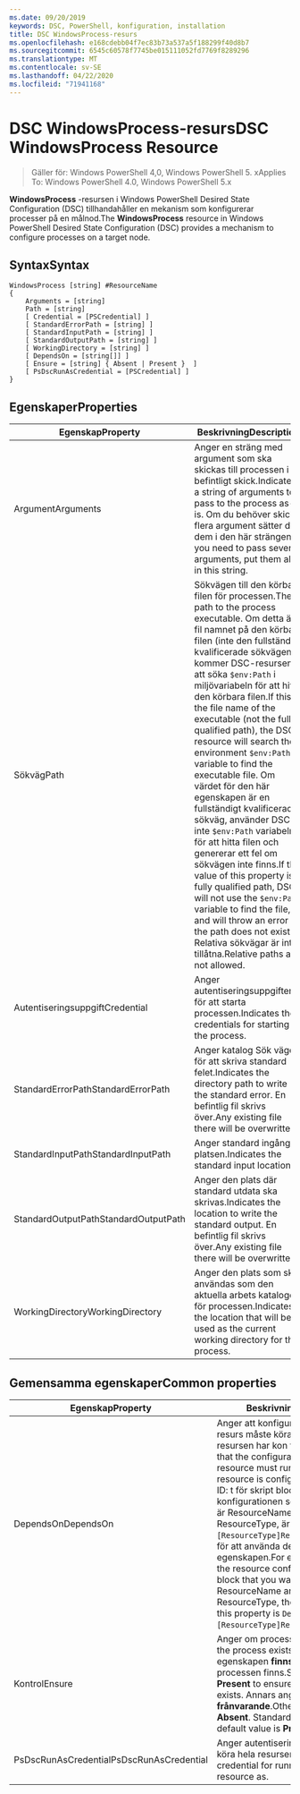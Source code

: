 ```yaml
---
ms.date: 09/20/2019
keywords: DSC, PowerShell, konfiguration, installation
title: DSC WindowsProcess-resurs
ms.openlocfilehash: e168cdebb04f7ec83b73a537a5f188299f40d8b7
ms.sourcegitcommit: 6545c60578f7745be015111052fd7769f8289296
ms.translationtype: MT
ms.contentlocale: sv-SE
ms.lasthandoff: 04/22/2020
ms.locfileid: "71941168"
---
```

# <a name="dsc-windowsprocess-resource"></a><span data-ttu-id="2eec3-103">DSC WindowsProcess-resurs</span><span class="sxs-lookup"><span data-stu-id="2eec3-103">DSC WindowsProcess Resource</span></span>

> <span data-ttu-id="2eec3-104">Gäller för: Windows PowerShell 4,0, Windows PowerShell 5. x</span><span class="sxs-lookup"><span data-stu-id="2eec3-104">Applies To: Windows PowerShell 4.0, Windows PowerShell 5.x</span></span>

<span data-ttu-id="2eec3-105">**WindowsProcess** -resursen i Windows PowerShell Desired State Configuration (DSC) tillhandahåller en mekanism som konfigurerar processer på en målnod.</span><span class="sxs-lookup"><span data-stu-id="2eec3-105">The **WindowsProcess** resource in Windows PowerShell Desired State Configuration (DSC) provides a mechanism to configure processes on a target node.</span></span>

## <a name="syntax"></a><span data-ttu-id="2eec3-106">Syntax</span><span class="sxs-lookup"><span data-stu-id="2eec3-106">Syntax</span></span>

```Syntax
WindowsProcess [string] #ResourceName
{
    Arguments = [string]
    Path = [string]
    [ Credential = [PSCredential] ]
    [ StandardErrorPath = [string] ]
    [ StandardInputPath = [string] ]
    [ StandardOutputPath = [string] ]
    [ WorkingDirectory = [string] ]
    [ DependsOn = [string[]] ]
    [ Ensure = [string] { Absent | Present }  ]
    [ PsDscRunAsCredential = [PSCredential] ]
}
```

## <a name="properties"></a><span data-ttu-id="2eec3-107">Egenskaper</span><span class="sxs-lookup"><span data-stu-id="2eec3-107">Properties</span></span>

|<span data-ttu-id="2eec3-108">Egenskap</span><span class="sxs-lookup"><span data-stu-id="2eec3-108">Property</span></span> |<span data-ttu-id="2eec3-109">Beskrivning</span><span class="sxs-lookup"><span data-stu-id="2eec3-109">Description</span></span> |
|---|---|
|<span data-ttu-id="2eec3-110">Argument</span><span class="sxs-lookup"><span data-stu-id="2eec3-110">Arguments</span></span> |<span data-ttu-id="2eec3-111">Anger en sträng med argument som ska skickas till processen i befintligt skick.</span><span class="sxs-lookup"><span data-stu-id="2eec3-111">Indicates a string of arguments to pass to the process as-is.</span></span> <span data-ttu-id="2eec3-112">Om du behöver skicka flera argument sätter du dem i den här strängen.</span><span class="sxs-lookup"><span data-stu-id="2eec3-112">If you need to pass several arguments, put them all in this string.</span></span> |
|<span data-ttu-id="2eec3-113">Sökväg</span><span class="sxs-lookup"><span data-stu-id="2eec3-113">Path</span></span> |<span data-ttu-id="2eec3-114">Sökvägen till den körbara filen för processen.</span><span class="sxs-lookup"><span data-stu-id="2eec3-114">The path to the process executable.</span></span> <span data-ttu-id="2eec3-115">Om detta är fil namnet på den körbara filen (inte den fullständigt kvalificerade sökvägen) kommer DSC-resursen att söka `$env:Path` i miljövariabeln för att hitta den körbara filen.</span><span class="sxs-lookup"><span data-stu-id="2eec3-115">If this the file name of the executable (not the fully qualified path), the DSC resource will search the environment `$env:Path` variable to find the executable file.</span></span> <span data-ttu-id="2eec3-116">Om värdet för den här egenskapen är en fullständigt kvalificerad sökväg, använder DSC inte `$env:Path` variabeln för att hitta filen och genererar ett fel om sökvägen inte finns.</span><span class="sxs-lookup"><span data-stu-id="2eec3-116">If the value of this property is a fully qualified path, DSC will not use the `$env:Path` variable to find the file, and will throw an error if the path does not exist.</span></span> <span data-ttu-id="2eec3-117">Relativa sökvägar är inte tillåtna.</span><span class="sxs-lookup"><span data-stu-id="2eec3-117">Relative paths are not allowed.</span></span> |
|<span data-ttu-id="2eec3-118">Autentiseringsuppgift</span><span class="sxs-lookup"><span data-stu-id="2eec3-118">Credential</span></span> |<span data-ttu-id="2eec3-119">Anger autentiseringsuppgifterna för att starta processen.</span><span class="sxs-lookup"><span data-stu-id="2eec3-119">Indicates the credentials for starting the process.</span></span> |
|<span data-ttu-id="2eec3-120">StandardErrorPath</span><span class="sxs-lookup"><span data-stu-id="2eec3-120">StandardErrorPath</span></span> |<span data-ttu-id="2eec3-121">Anger katalog Sök vägen för att skriva standard felet.</span><span class="sxs-lookup"><span data-stu-id="2eec3-121">Indicates the directory path to write the standard error.</span></span> <span data-ttu-id="2eec3-122">En befintlig fil skrivs över.</span><span class="sxs-lookup"><span data-stu-id="2eec3-122">Any existing file there will be overwritten.</span></span> |
|<span data-ttu-id="2eec3-123">StandardInputPath</span><span class="sxs-lookup"><span data-stu-id="2eec3-123">StandardInputPath</span></span> |<span data-ttu-id="2eec3-124">Anger standard ingångs platsen.</span><span class="sxs-lookup"><span data-stu-id="2eec3-124">Indicates the standard input location.</span></span> |
|<span data-ttu-id="2eec3-125">StandardOutputPath</span><span class="sxs-lookup"><span data-stu-id="2eec3-125">StandardOutputPath</span></span> |<span data-ttu-id="2eec3-126">Anger den plats där standard utdata ska skrivas.</span><span class="sxs-lookup"><span data-stu-id="2eec3-126">Indicates the location to write the standard output.</span></span> <span data-ttu-id="2eec3-127">En befintlig fil skrivs över.</span><span class="sxs-lookup"><span data-stu-id="2eec3-127">Any existing file there will be overwritten.</span></span> |
|<span data-ttu-id="2eec3-128">WorkingDirectory</span><span class="sxs-lookup"><span data-stu-id="2eec3-128">WorkingDirectory</span></span> |<span data-ttu-id="2eec3-129">Anger den plats som ska användas som den aktuella arbets katalogen för processen.</span><span class="sxs-lookup"><span data-stu-id="2eec3-129">Indicates the location that will be used as the current working directory for the process.</span></span> |

## <a name="common-properties"></a><span data-ttu-id="2eec3-130">Gemensamma egenskaper</span><span class="sxs-lookup"><span data-stu-id="2eec3-130">Common properties</span></span>

|<span data-ttu-id="2eec3-131">Egenskap</span><span class="sxs-lookup"><span data-stu-id="2eec3-131">Property</span></span> |<span data-ttu-id="2eec3-132">Beskrivning</span><span class="sxs-lookup"><span data-stu-id="2eec3-132">Description</span></span> |
|---|---|
|<span data-ttu-id="2eec3-133">DependsOn</span><span class="sxs-lookup"><span data-stu-id="2eec3-133">DependsOn</span></span> |<span data-ttu-id="2eec3-134">Anger att konfigurationen av en annan resurs måste köras innan den här resursen har kon figurer ATS.</span><span class="sxs-lookup"><span data-stu-id="2eec3-134">Indicates that the configuration of another resource must run before this resource is configured.</span></span> <span data-ttu-id="2eec3-135">Exempel: om ID: t för skript blocket för resurs konfigurationen som du vill köra först är ResourceName och dess typ är ResourceType, är `DependsOn = "[ResourceType]ResourceName"`syntaxen för att använda den här egenskapen.</span><span class="sxs-lookup"><span data-stu-id="2eec3-135">For example, if the ID of the resource configuration script block that you want to run first is ResourceName and its type is ResourceType, the syntax for using this property is `DependsOn = "[ResourceType]ResourceName"`.</span></span> |
|<span data-ttu-id="2eec3-136">Kontrol</span><span class="sxs-lookup"><span data-stu-id="2eec3-136">Ensure</span></span> |<span data-ttu-id="2eec3-137">Anger om processen finns.</span><span class="sxs-lookup"><span data-stu-id="2eec3-137">Indicates if the process exists.</span></span> <span data-ttu-id="2eec3-138">Ange att den här egenskapen **finns** för att se till att processen finns.</span><span class="sxs-lookup"><span data-stu-id="2eec3-138">Set this property to **Present** to ensure that the process exists.</span></span> <span data-ttu-id="2eec3-139">Annars anger du det som **frånvarande**.</span><span class="sxs-lookup"><span data-stu-id="2eec3-139">Otherwise, set it to **Absent**.</span></span> <span data-ttu-id="2eec3-140">Standardvärdet finns **.**</span><span class="sxs-lookup"><span data-stu-id="2eec3-140">The default value is **Present**.</span></span> |
|<span data-ttu-id="2eec3-141">PsDscRunAsCredential</span><span class="sxs-lookup"><span data-stu-id="2eec3-141">PsDscRunAsCredential</span></span> |<span data-ttu-id="2eec3-142">Anger autentiseringsuppgifter för att köra hela resursen som.</span><span class="sxs-lookup"><span data-stu-id="2eec3-142">Sets the credential for running the entire resource as.</span></span> |